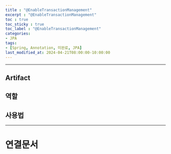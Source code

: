 ```yaml
---
title : "@EnableTransactionManagement"
excerpt : "@EnableTransactionManagement"
toc : true
toc_sticky : true
toc_label : "@EnableTransactionManagement"
categories:
- JPA
tags:
- [Spring, Annotation, 미완료, JPA]
last_modified_at: 2024-04-21T08:00:00-10:00:00
---
```

  
---
  
## Artifact
  
## 역할
  
## 사용법

---
  
# 연결문서
